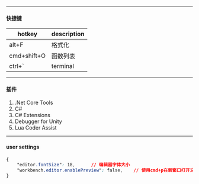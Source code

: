 



---
#### 快捷键


| hotkey      | description |
| ----------- | ----------- |
| alt+F       | 格式化      |
| cmd+shift+O | 函数列表    |
| ctrl+`      | terminal    |

---
#### 插件

1. .Net Core Tools
2. C#
3. C# Extensions
4. Debugger for Unity
5. Lua Coder Assist

----
#### user settings

```css
{
    "editor.fontSize": 18,      // 编辑器字体大小
    "workbench.editor.enablePreview": false,    // 使用cmd+p在新窗口打开文件，而不是复用旧的窗口
}
```